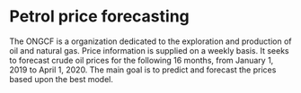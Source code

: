 # Petrol price forecasting

The ONGCF is a organization dedicated to the exploration and production of oil and natural gas.
Price information is supplied on a weekly basis. It seeks to forecast crude oil prices for the
following 16 months, from January 1, 2019 to April 1, 2020. The main goal is to predict and
forecast the prices based upon the best model.
